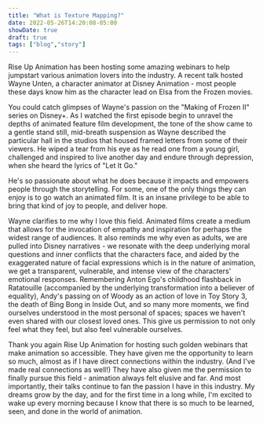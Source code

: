 ```yaml
---
title: "What is Texture Mapping?"
date: 2022-05-26T14:20:08-05:00
showDate: true
draft: true
tags: ["blog","story"]
---
```


Rise Up Animation has been hosting some amazing webinars to help jumpstart various animation lovers into the industry. A recent talk hosted Wayne Unten, a character animator at Disney Animation - most people these days know him as the character lead on Elsa from the Frozen movies. 

You could catch glimpses of Wayne's passion on the "Making of Frozen II" series on Disney+. As I watched the first episode begin to unravel the depths of animated feature film development, the tone of the show came to a gentle stand still, mid-breath suspension as Wayne described the particular hall in the studios that housed framed letters from some of their viewers. He wiped a tear from his eye as he read one from a young girl, challenged and inspired to live another day and endure through depression, when she heard the lyrics of "Let It Go."

He's so passionate about what he does because it impacts and empowers people through the storytelling. For some, one of the only things they can enjoy is to go watch an animated film. It is an insane privilege to be able to bring that kind of joy to people, and deliver hope. 

Wayne clarifies to me why I love this field. Animated films create a medium that allows for the invocation of empathy and inspiration for perhaps the widest range of audiences. It also reminds me why even as adults, we are pulled into Disney narratives - we resonate with the deep underlying moral questions and inner conflicts that the characters face, and aided by the exaggerated nature of facial expressions which is in the nature of animation, we get a transparent, vulnerable, and intense view of the characters' emotional responses. Remembering Anton Ego's childhood flashback in Ratatouille (accompanied by the underlying transformation into a believer of equality), Andy's passing on of Woody as an action of love in Toy Story 3, the death of Bing Bong in Inside Out, and so many more moments, we find ourselves understood in the most personal of spaces; spaces we haven't even shared with our closest loved ones. This give us permission to not only feel what they feel, but also feel vulnerable ourselves.

Thank you again Rise Up Animation for hosting such golden webinars that make animation so accessible. They have given me the opportunity to learn so much, almost as if I have direct connections within the industry. (And I've made real connections as well!) They have also given me the permission to finally pursue this field - animation always felt elusive and far. And most importantly, their talks continue to fan the passion I have in this industry. My dreams grow by the day, and for the first time in a long while, I'm excited to wake up every morning because I know that there is so much to be learned, seen, and done in the world of animation.
